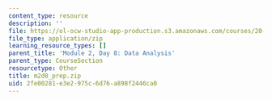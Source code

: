 ```yaml
---
content_type: resource
description: ''
file: https://ol-ocw-studio-app-production.s3.amazonaws.com/courses/20-109-laboratory-fundamentals-in-biological-engineering-spring-2010/2fe00281e3e2975c6d76a898f2446ca0_m2d8_prep.zip
file_type: application/zip
learning_resource_types: []
parent_title: 'Module 2, Day 8: Data Analysis'
parent_type: CourseSection
resourcetype: Other
title: m2d8_prep.zip
uid: 2fe00281-e3e2-975c-6d76-a898f2446ca0
---
```

